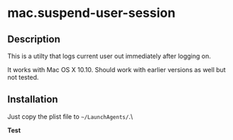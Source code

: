 # mac.suspend-user-session

## Description

This is a utilty that logs current user out immediately after logging on.

It works with Mac OS X 10.10. Should work with earlier versions as well but not tested.

## Installation

Just copy the plist file to `~/LaunchAgents/`.\

__Test__
